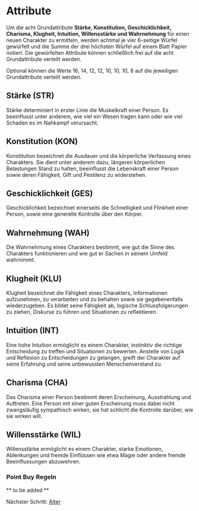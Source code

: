 # Attribute
 
Um die acht Grundattribute **Stärke, Konstitution, Geschicklichkeit, Charisma, Klugheit, Intuition, Willensstärke und Wahrnehmung** für einen neuen Charakter zu ermitteln, werden achtmal je vier 6-seitige Würfel gewürfelt und die Summe der drei höchsten Würfel auf einem Blatt Papier notiert. Die gewürfelten Attribute können schließlich frei auf die acht Grundattribute verteilt werden.
 
Optional können die Werte 16, 14, 12, 12, 10, 10, 10, 8 auf die jeweiligen Grundattribute verteilt werden.
 
## Stärke (STR)
 
Stärke determiniert in erster Linie die Muskelkraft einer Person. Es beeinflusst unter anderem, wie viel ein Wesen tragen kann oder wie viel Schaden es im Nahkampf verursacht.
 
## Konstitution (KON)
 
Konstitution bezeichnet die Ausdauer und die körperliche Verfassung eines Charakters. Sie dient unter anderem dazu, längeren körperlichen Belastungen Stand zu halten, beeinflusst die Lebenskraft einer Person sowie deren Fähigkeit, Gift und Pestilenz zu widerstehen.
 
## Geschicklichkeit (GES)
 
Geschicklichkeit bezeichnet einerseits die Schnelligkeit und Flinkheit einer Person, sowie eine generelle Kontrolle über den Körper.
 
## Wahrnehmung (WAH)
 
Die Wahrnehmung eines Charakters bestimmt, wie gut die Sinne des Charakters funktionieren und wie gut er Sachen in seinem Umfeld wahrnimmt.
 
## Klugheit (KLU)
 
Klugheit bezeichnet die Fähigkeit eines Charakters, Informationen aufzunehmen, zu verarbeiten und zu behalten sowie sie gegebenenfalls wiederzugeben. Es bildet seine Fähigkeit ab, logische Schlussfolgerungen zu ziehen, Diskurse zu führen und Situationen zu reflektieren.
 
## Intuition (INT)
 
Eine hohe Intuition ermöglicht es einem Charakter, instinktiv die richtige Entscheidung zu treffen und Situationen zu bewerten. Anstelle von Logik und Reflexion zu Entscheidungen zu gelangen, greift der Charakter auf seine Erfahrung und seine unbewussten Menschenverstand zu.
 
## Charisma (CHA)
 
Das Charisma einer Person bestimmt deren Erscheinung, Ausstrahlung und Auftreten. Eine Person mit einer guten Erscheinung muss dabei nicht zwangsläufig sympathisch wirken, sie hat schlicht die Kontrolle darüber, wie sie wirken will.
 
## Willensstärke (WIL)
 
Willensstärke ermöglicht es einem Charakter, starke Emotionen, Ablenkungen und fremde Einflüssen wie etwa Magie oder andere fremde Beeinflussungen abzuwehren.
 
 ### Point Buy Regeln
** to be added **
 
Nächster Schritt: [Alter](https://github.com/Inkspill-Quatterpillard/Sinners-and-Saints-PnP/blob/main/Alter.md)
